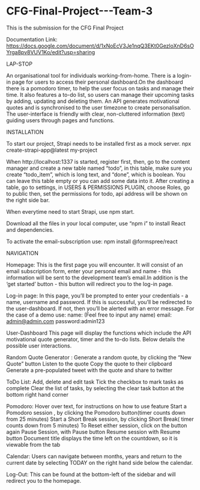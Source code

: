 # CFG-Final-Project---Team-3

This is the submission for the CFG Final Project

Documentation Link: https://docs.google.com/document/d/1xNoEcV3Je1nqQ3EKt0GezloXnD6sOYrga8pv8VUV1Ko/edit?usp=sharing


LAP-STOP

An organisational tool for individuals working-from-home. There is a login-in page for users to access their personal dashboard.On the dashboard there is a pomodoro timer, to help the user focus on tasks and manage their time. It also features a to-do list, so users can manage their upcoming tasks by adding, updating and deleting them. An API generates motivational quotes and is synchronised to the user timezone to create personalisation. The user-interface is friendly with clear, non-cluttered information (text) guiding users through pages and functions. 


INSTALLATION 

To start our project, Strapi needs to be installed first as a mock server.
npx create-strapi-app@latest my-project

When http://localhost:1337 is started, register first, then, go to the content manager and create a new table named “todo”, in this table, make sure you create “todo_item”, which is long text, and “done”, which is boolean. You can leave this table empty or you can add some data into it.
After creating a table, go to settings, in USERS & PERMISSIONS PLUGIN, choose Roles, go to public then, set the permissions for todo, api address will be shown on the right side bar.

When everytime need to start Strapi, use npm start.

Download all the files in your local computer, use “npm i” to install React and dependencies.

To activate the email-subscription use: npm install @formspree/react


NAVIGATION

Homepage: 
This is the first page you will encounter. It will consist of an email subscription form, enter your personal email and name - this information will be sent to the development team’s email.In addition is the ‘get started’ button - this button will redirect you to the log-in page. 

Log-in page:
In this page, you’ll be prompted to enter your credentials - a name, username and password. If this is successful, you’ll be redirected to the user-dashboard. If not, then you’ll be alerted with an error message. 
For the case of a demo use:
name: (Feel free to input any name)
​​email: admin@admin.com
password:admin123
 
User-Dashboard
This page will display the functions which include the API motivational quote generator, timer and the to-do lists. Below details the possible user interactions.

Random Quote Generator :
Generate a random quote, by clicking the “New Quote” button
Listen to the quote
Copy the quote to their clipboard
Generate a pre-populated tweet with the quote and share to twitter

ToDo List:
Add, delete and edit task
Tick the checkbox to mark tasks as complete
Clear the list of tasks, by selecting the clear task button at the bottom right hand corner

Pomodoro:
Hover over text, for instructions on how to use feature
Start a Pomodoro session , by clicking the Pomodoro button(timer counts down from 25 minutes)
Start a Short Break session, by clicking Short Break( timer counts down from 5 minutes)
To Reset either session, click on the button again
Pause Session, with Pause button
Resume session with Resume button
Document title displays the time left on the countdown, so it is viewable from the tab

Calendar:
Users can navigate between months, years and return to the current date by selecting TODAY on the right hand side below the calendar.

Log-Out: 
This can be found at the bottom-left of the sidebar and will redirect you to the homepage. 
